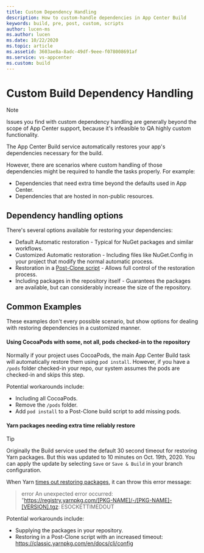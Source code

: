 ```yaml
---
title: Custom Dependency Handling
description: How to custom-handle dependencies in App Center Build
keywords: build, pre, post, custom, scripts
author: lucen-ms
ms.author: lucen
ms.date: 10/22/2020
ms.topic: article
ms.assetid: 3603ae8a-8adc-49df-9eee-f078008691af
ms.service: vs-appcenter
ms.custom: build
---
```


# Custom Build Dependency Handling
> [!NOTE] 
> Issues you find with custom dependency handling are generally beyond the scope of App Center support, because it's infeasible to QA highly custom functionality.

The App Center Build service automatically restores your app's dependencies necessary for the build. 

However, there are scenarios where custom handling of those dependencies might be required to handle the tasks properly. For example:

- Dependencies that need extra time beyond the defaults used in App Center.
- Dependencies that are hosted in non-public resources. 

## Dependency handling options
There's several options available for restoring your dependencies:

- Default Automatic restoration - Typical for NuGet packages and similar workflows.
- Customized Automatic restoration - Including files like NuGet.Config in your project that modify the normal automatic process.
- Restoration in a [Post-Clone script](~/build/custom/scripts/index.md#post-clone) - Allows full control of the restoration process. 
- Including packages in the repository itself - Guarantees the packages are available, but can considerably increase the size of the repository. 

## Common Examples
These examples don't every possible scenario, but show options for dealing with restoring dependencies in a customized manner.

#### Using CocoaPods with some, not all, pods checked-in to the repository
Normally if your project uses CocoaPods, the main App Center Build task will automatically restore them using `pod install`. However, if you have a `/pods` folder checked-in your repo, our system assumes the pods are checked-in and skips this step. 

Potential workarounds include:
- Including all CocoaPods.
- Remove the `/pods` folder. 
- Add `pod install` to a Post-Clone build script to add missing pods.

#### Yarn packages needing extra time reliably restore
> [!TIP]
> Originally the Build service used the default 30 second timeout for restoring Yarn packages. But this was updated to 10 minutes on Oct. 19th, 2020. You can apply the update by selecting `Save` or `Save & Build` in your branch configuration.

When Yarn [times out restoring packages](https://stackoverflow.com/a/51508426/3757150), it can throw this error message:
> error An unexpected error occurred: "https://registry.yarnpkg.com/[PKG-NAME]/-/[PKG-NAME]-[VERSION].tgz: ESOCKETTIMEDOUT 

Potential workarounds include:
- Supplying the packages in your repository.
- Restoring in a Post-Clone script with an increased timeout: https://classic.yarnpkg.com/en/docs/cli/config
